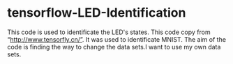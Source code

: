 # tensorflow-LED-Identification
This code is used to identificate the LED's states.
This code copy from “http://www.tensorfly.cn/”.
It was used to identificate MNIST.
The aim of the code is finding the way to change the data sets.I want to use my own data sets.
